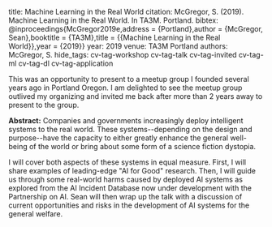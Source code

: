 title: Machine Learning in the Real World
citation: McGregor, S. (2019). Machine Learning in the Real World. In TA3M. Portland.
bibtex: @inproceedings{McGregor2019e,address = {Portland},author = {McGregor, Sean},booktitle = {TA3M},title = {{Machine Learning in the Real World}},year = {2019}}
year: 2019
venue: TA3M Portland
authors: McGregor, S.
hide_tags: cv-tag-workshop cv-tag-talk cv-tag-invited cv-tag-ml cv-tag-dl cv-tag-application

This was an opportunity to present to a meetup group I founded several years ago in Portland Oregon. I am delighted to see the meetup group outlived my organizing and invited me back after more than 2 years away to present to the group.

**Abstract:** Companies and governments increasingly deploy intelligent systems to the real world. These systems--depending on the design and purpose--have the capacity to either greatly enhance the general well-being of the world or bring about some form of a science fiction dystopia.

I will cover both aspects of these systems in equal measure. First, I will share examples of leading-edge "AI for Good" research. Then, I will guide us through some real-world harms caused by deployed AI systems as explored from the AI Incident Database now under development with the Partnership on AI. Sean will then wrap up the talk with a discussion of current opportunities and risks in the development of AI systems for the general welfare.

